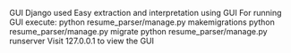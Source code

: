 GUI
Django used
Easy extraction and interpretation using GUI
For running GUI execute:
python resume_parser/manage.py makemigrations
python resume_parser/manage.py migrate
python resume_parser/manage.py runserver
Visit 127.0.0.1 to view the GUI
